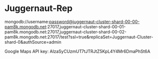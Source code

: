 # Juggernaut-Rep


mongodb://username:password@juggernaut-cluster-shard-00-00-pam8k.mongodb.net:27017,juggernaut-cluster-shard-00-01-pam8k.mongodb.net:27017,juggernaut-cluster-shard-00-02-pam8k.mongodb.net:27017/test?ssl=true&replicaSet=Juggernaut-Cluster-shard-0&authSource=admin


Google Maps API key:
AIzaSyCUzmUT7tJTRJtZ5KpL4Y4Mr6DmaPhSt6A

